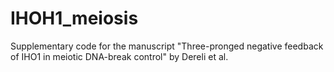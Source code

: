 # IHOH1_meiosis
Supplementary code for the manuscript "Three-pronged negative feedback of IHO1 in meiotic DNA-break control" by  Dereli et al.

